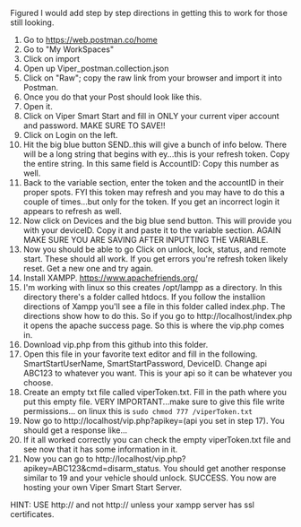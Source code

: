 Figured I would add step by step directions in getting this to work for those still looking. 

1. Go to https://web.postman.co/home
2. Go to "My WorkSpaces" 
3. Click on import
4. Open up Viper_postman.collection.json
5. Click on "Raw"; copy the raw link from your browser and import it into Postman. 
6. Once you do that your Post should look like this. 
7. Open it. 
8. Click on Viper Smart Start and fill in ONLY your current viper account and password. MAKE SURE TO SAVE!!
9. Click on Login on the left. 
10. Hit the big blue button SEND..this will give a bunch of info below. There will be a long string that begins with ey...this is your refresh token. Copy the entire string. In this same field is AccountID: Copy this number as well. 
11. Back to the variable section, enter the token and the accountID in their proper spots. FYI this token may refresh and you may have to do this a couple of times...but only for the token. If you get an incorrect login it appears to refresh as well. 
12. Now click on Devices and the big blue send button. This will provide you with your deviceID. Copy it and paste it to the variable section. AGAIN MAKE SURE YOU ARE SAVING AFTER INPUTTING THE VARIABLE.
13. Now you should be able to go Click on unlock, lock, status, and remote start. These should all work. If you get errors you're refresh token likely reset. Get a new one and try again. 
14. Install XAMPP. https://www.apachefriends.org/
15. I'm working with linux so this creates /opt/lampp as a directory. In this directory there's a folder called htdocs. If you follow the installion directions of Xampp you'll see a file in this folder called index.php. The directions show how to do this. So if you go to http://localhost/index.php it opens the apache success page. So this is where the vip.php comes in. 
16. Download vip.php from this github into this folder. 
17. Open this file in your favorite text editor and fill in the following. SmartStartUserName, SmartStartPassword, DeviceID. Change api ABC123 to whatever you want. This is your api so it can be whatever you choose. 
18. Create an empty txt file called viperToken.txt. Fill in the path where you put this empty file. VERY IMPORTANT...make sure to give this file write permissions... on linux this is ```sudo chmod 777 /viperToken.txt```
19. Now go to http://localhost/vip.php?apikey=(api you set in step 17). You should get a response like...
20. If it all worked correctly you can check the empty viperToken.txt file and see now that it has some information in it. 
21. Now you can go to http://localhost/vip.php?apikey=ABC123&cmd=disarm_status. You should get another response similar to 19 and your vehicle should unlock. SUCCESS. You now are hosting your own Viper Smart Start Server. 

HINT: USE http:// and not http:// unless your xampp server has ssl certificates. 
